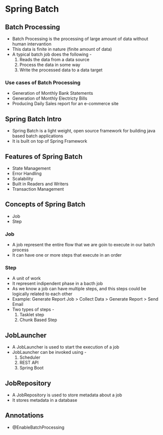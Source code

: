 # Spring Batch

## Batch Processing
* Batch Processing is the processing of large amount of data without human intervantion
* This data is finite in nature (finite amount of data)
* A typical batch job does the following -
    1. Reads the data from a data source
    2. Process the data in some way
    3. Write the processed data to a data target

### Use cases of Batch Processing
* Generation of Monthly Bank Statements
* Generation of Monthly Electricty Bills
* Producing Daily Sales report for an e-commerce site

## Spring Batch Intro
* Spring Batch is a light weight, open source framework for building java based batch applications
* It is built on top of Spring Framework

## Features of Spring Batch
* State Management
* Error Handling
* Scalability
* Built in Readers and Writers
* Transaction Management

## Concepts of Spring Batch
* Job
* Step

### Job
* A job represent the entire flow that we are goin to execute in our batch process
* It can have one or more steps that execute in an order

### Step
* A unit of work
* It represent indipendent phase in a bacth job
* As we know a job can have multiple steps, and this steps could be logically related to each other
* Example: Generate Report Job > Collect Data > Generate Report > Send Email
* Two types of steps -
    1. Tasklet step
    2. Chunk Based Step

## JobLauncher
* A JobLauncher is used to start the execution of a job
* JobLauncher can be invoked using -
    1. Scheduler
    2. REST API
    3. Spring Boot

## JobRepository
* A JobRepository is used to store metadata about a job
* It stores metadata in a database

## Annotations
* @EnableBatchProcessing